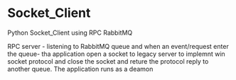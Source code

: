 # Socket_Client
Python Socket_Client using RPC RabbitMQ


RPC server - listening to RabbitMQ queue and when an event/request enter the queue- 
tha application open a socket to legacy server to implemnt win socket protocol and close the socket and reture the protocol reply to another queue.
The application runs as a deamon 
